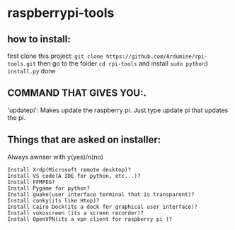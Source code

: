 # raspberrypi-tools

## how to install:
first clone this project: `git clone https://github.com/Ardumine/rpi-tools.git`
then go to the folder `cd rpi-tools`
and install `sudo python3 install.py`
done
## COMMAND THAT GIVES YOU:.
'updatepi': Makes update the raspberry pi. Just type update pi that updates the pi.
## Things that are asked on installer:
Always awnser with y(yes)/n(no)
```
Install Xrdp(Microsoft remote desktop)? 
Install VS code(A IDE for python, etc...)?
Install FFMPEG? 
Install Pygame for python?
Install guake(user interface terminal that is transparent)?
Install conky(its like Htop)?
Install Cairo Dock(its a dock for graphical user interface)? 
Install vokoscreen (its a screen recorder)? 
Install OpenVPN(its a vpn client for raspberry pi )?
```
